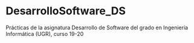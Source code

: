 # DesarrolloSoftware_DS
Prácticas de la asignatura Desarrollo de Software del grado en Ingeniería Informática (UGR), curso 19-20
